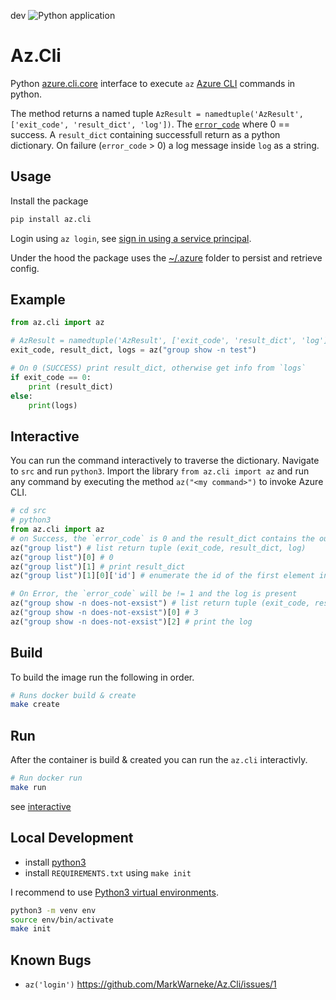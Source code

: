 dev ![Python application](https://github.com/MarkWarneke/Az.Cli/workflows/Python%20application/badge.svg?branch=dev)

# Az.Cli

Python [azure.cli.core](https://github.com/Azure/azure-cli/blob/dev/src/azure-cli-core/azure/cli/core/__init__.py) interface to execute `az` [Azure CLI](https://docs.microsoft.com/en-us/cli/azure/install-azure-cli?view=azure-cli-latest) commands in python. 

The method returns a named tuple `AzResult = namedtuple('AzResult', ['exit_code', 'result_dict', 'log'])`. The [`error_code`](https://docs.python.org/2/library/sys.html#sys.exit) where 0 == success. A `result_dict` containing successfull return as a python dictionary. On failure (`error_code` > 0) a log message inside `log` as a string.

## Usage

Install the package

```bash
pip install az.cli
```

Login using `az login`, see [sign in using a service principal](https://docs.microsoft.com/en-us/cli/azure/create-an-azure-service-principal-azure-cli?view=azure-cli-latest#sign-in-using-a-service-principalt). 

Under the hood the package uses the [~/.azure](https://github.com/Azure/azure-cli/blob/dev/src/azure-cli-core/azure/cli/core/_environment.py) folder to persist and retrieve config.

## Example

```python
from az.cli import az

# AzResult = namedtuple('AzResult', ['exit_code', 'result_dict', 'log'])
exit_code, result_dict, logs = az("group show -n test")

# On 0 (SUCCESS) print result_dict, otherwise get info from `logs`
if exit_code == 0:
    print (result_dict)
else:
    print(logs)
```

## Interactive

You can run the command interactively to traverse the dictionary.
Navigate to `src` and run `python3`.
Import the library `from az.cli import az` and run  any command by executing the method `az("<my command>")` to invoke Azure CLI.

```python
# cd src
# python3
from az.cli import az
# on Success, the `error_code` is 0 and the result_dict contains the output
az("group list") # list return tuple (exit_code, result_dict, log)
az("group list")[0] # 0
az("group list")[1] # print result_dict 
az("group list")[1][0]['id'] # enumerate the id of the first element in dictionary

# On Error, the `error_code` will be != 1 and the log is present
az("group show -n does-not-exsist") # list return tuple (exit_code, result_dict, log)
az("group show -n does-not-exsist")[0] # 3
az("group show -n does-not-exsist")[2] # print the log
```

## Build

To build the image run the following in order.

```bash
# Runs docker build & create
make create
```

## Run

After the container is build & created you can run the `az.cli` interactivly. 

```bash
# Run docker run
make run
```

see [interactive](#interactive)

## Local Development

- install [python3](https://www.python.org/downloads/)
- install `REQUIREMENTS.txt` using `make init`

I recommend to use [Python3 virtual environments](https://packaging.python.org/guides/installing-using-pip-and-virtual-environments/#installing-virtualenv).

```bash
python3 -m venv env
source env/bin/activate
make init
```

## Known Bugs

- `az('login')` https://github.com/MarkWarneke/Az.Cli/issues/1
